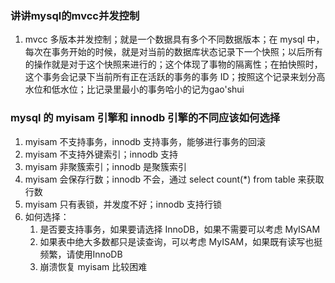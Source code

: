### 讲讲mysql的mvcc并发控制
1.  mvcc 多版本并发控制；就是一个数据具有多个不同数据版本；在 mysql 中，每次在事务开始的时候，就是对当前的数据库状态记录下一个快照；以后所有的操作就是对于这个快照来进行的；这个体现了事物的隔离性；在拍快照时，这个事务会记录下当前所有正在活跃的事务的事务 ID；按照这个记录来划分高水位和低水位；比记录里最小的事务哈小的记为gao'shui

### mysql 的 myisam 引擎和 innodb 引擎的不同应该如何选择
1.  myisam 不支持事务，innodb 支持事务，能够进行事务的回滚
2.  myisam 不支持外键索引；innodb 支持
3.  myisam 非聚簇索引；innodb 是聚簇索引
4.  myisam 会保存行数；innodb 不会，通过 select count(\*) from table 来获取行数
5.  myisam 只有表锁，并发度不好；innodb 支持行锁
6.  如何选择：
    1.  是否要支持事务，如果要请选择 InnoDB，如果不需要可以考虑 MyISAM
    2.  如果表中绝大多数都只是读查询，可以考虑 MyISAM，如果既有读写也挺频繁，请使用InnoDB
    3.  崩溃恢复 myisam 比较困难

###
